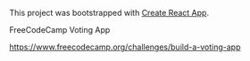 This project was bootstrapped with [Create React App](https://github.com/facebookincubator/create-react-app).

FreeCodeCamp Voting App

https://www.freecodecamp.org/challenges/build-a-voting-app
